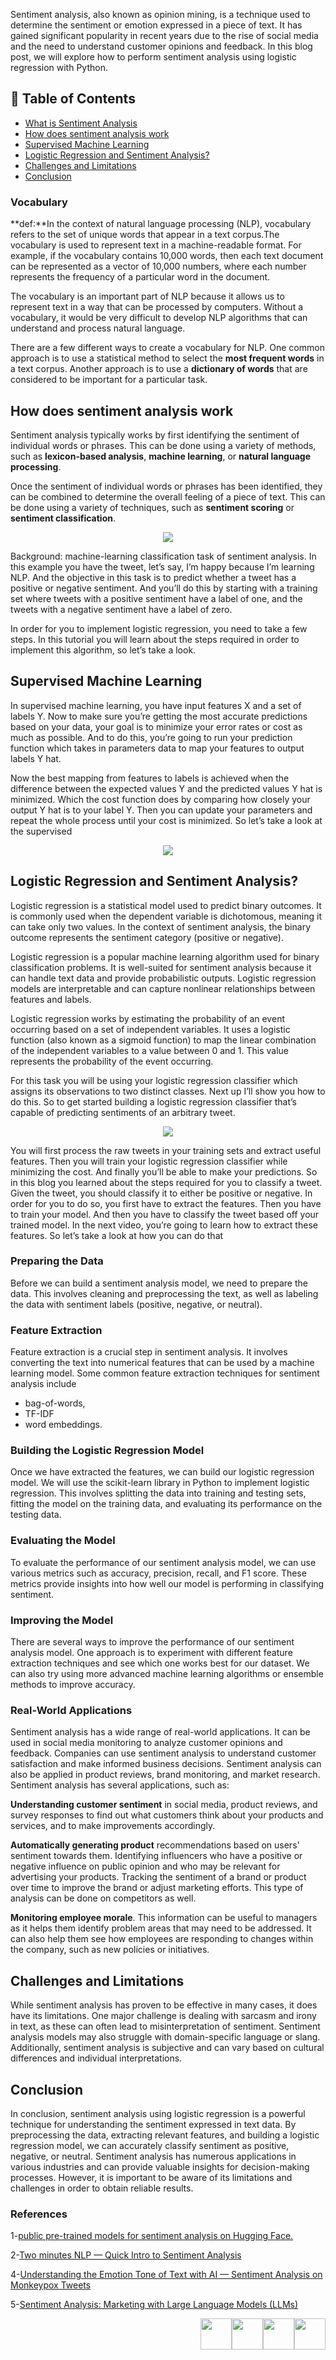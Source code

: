 Sentiment analysis, also known as opinion mining, is a technique used to determine the sentiment or emotion expressed in a piece of text. It has gained significant popularity in recent years due to the rise of social media and the need to understand customer opinions and feedback. In this blog post, we will explore how to perform sentiment analysis using logistic regression with Python.


## 📑 Table of Contents  

- [What is Sentiment Analysis](#What-is-Sentiment-Analysis)  
- [How does sentiment analysis work](#How-does-sentiment-analysis-work)  
- [Supervised Machine Learning](#Supervised-Machine-Learning)  
- [Logistic Regression and Sentiment Analysis?](#Logistic-Regression-and-Sentiment-Analysis?)
- [Challenges and Limitations](#Challenges-and-Limitations)   
- [Conclusion](#Conclusion)  


### **Vocabulary** 

**def:**In the context of natural language processing (NLP), vocabulary refers to the set of unique words that appear in a text corpus.The vocabulary is used to represent text in a machine-readable format. For example, if the vocabulary contains 10,000 words, then each text document can be represented as a vector of 10,000 numbers, where each number represents the frequency of a particular word in the document.

The vocabulary is an important part of NLP because it allows us to represent text in a way that can be processed by computers. Without a vocabulary, it would be very difficult to develop NLP algorithms that can understand and process natural language.

There are a few different ways to create a vocabulary for NLP. One common approach is to use a statistical method to select the **most frequent words** in a text corpus. Another approach is to use a **dictionary of words** that are considered to be important for a particular task.



 ## **How does sentiment analysis work**
 
Sentiment analysis typically works by first identifying the sentiment of individual words or phrases. This can be done using a variety of methods, such as **lexicon-based analysis**, **machine learning**, or **natural language processing**.

Once the sentiment of individual words or phrases has been identified, they can be combined to determine the overall feeling of a piece of text. This can be done using a variety of techniques, such as **sentiment scoring** or **sentiment classification**.

<p align="center">
<img src="https://github.com/dr-mushtaq/natural-language-processing-projects-python/blob/main/%F0%9F%93%9AChapter%202%20Sentiment%20Analysis%20(Text%20Classification)/1.jpg"></a>
</p>

Background: machine-learning classification task of sentiment analysis. In this example you have the tweet, let’s say, I’m happy because I’m learning NLP. And the objective in this task is to predict whether a tweet has a positive or negative sentiment. And you’ll do this by starting with a training set where tweets with a positive sentiment have a label of one, and the tweets with a negative sentiment have a label of zero.


In order for you to implement logistic regression, you need to take a few steps. In this tutorial you will learn about the steps required in order to implement this algorithm, so let’s take a look.

## **Supervised Machine Learning** 

In supervised machine learning, you have input features X and a set of labels Y. Now to make sure you’re getting the most accurate predictions based on your data, your goal is to minimize your error rates or cost as much as possible. And to do this, you’re going to run your prediction function which takes in parameters data to map your features to output labels Y hat.

Now the best mapping from features to labels is achieved when the difference between the expected values Y and the predicted values Y hat is minimized. Which the cost function does by comparing how closely your output Y hat is to your label Y. Then you can update your parameters and repeat the whole process until your cost is minimized. So let’s take a look at the supervised

<p align="center">
<img src="https://github.com/dr-mushtaq/natural-language-processing-projects-python/blob/main/%F0%9F%93%9AChapter%202%20Sentiment%20Analysis%20(Text%20Classification)/3.jpg"></a>
</p>
 
 
##  **Logistic Regression and Sentiment Analysis**?

Logistic regression is a statistical model used to predict binary outcomes. It is commonly used when the dependent variable is dichotomous, meaning it can take only two values. In the context of sentiment analysis, the binary outcome represents the sentiment category (positive or negative).

Logistic regression is a popular machine learning algorithm used for binary classification problems. It is well-suited for sentiment analysis because it can handle text data and provide probabilistic outputs. Logistic regression models are interpretable and can capture nonlinear relationships between features and labels.

Logistic regression works by estimating the probability of an event occurring based on a set of independent variables. It uses a logistic function (also known as a sigmoid function) to map the linear combination of the independent variables to a value between 0 and 1. This value represents the probability of the event occurring.

For this task you will be using your logistic regression classifier which assigns its observations to two distinct classes. Next up I’ll show you how to do this. So to get started building a logistic regression classifier that’s capable of predicting sentiments of an arbitrary tweet.


<p align="center">
<img src="https://github.com/dr-mushtaq/natural-language-processing-projects-python/blob/main/%F0%9F%93%9AChapter%202%20Sentiment%20Analysis%20(Text%20Classification)/2.jpg"></a>
</p>

You will first process the raw tweets in your training sets and extract useful features. Then you will train your logistic regression classifier while minimizing the cost. And finally you’ll be able to make your predictions. So in this blog you learned about the steps required for you to classify a tweet. Given the tweet, you should classify it to either be positive or negative. In order for you to do so, you first have to extract the features. Then you have to train your model. And then you have to classify the tweet based off your trained model. In the next video, you’re going to learn how to extract these features. So let’s take a look at how you can do that

###  **Preparing the Data**
Before we can build a sentiment analysis model, we need to prepare the data. This involves cleaning and preprocessing the text, as well as labeling the data with sentiment labels (positive, negative, or neutral).

###  **Feature Extraction**
Feature extraction is a crucial step in sentiment analysis. It involves converting the text into numerical features that can be used by a machine learning model. Some common feature extraction techniques for sentiment analysis include 
- bag-of-words,
- TF-IDF
- word embeddings.

###  **Building the Logistic Regression Model**

Once we have extracted the features, we can build our logistic regression model. We will use the scikit-learn library in Python to implement logistic regression. This involves splitting the data into training and testing sets, fitting the model on the training data, and evaluating its performance on the testing data.

###  **Evaluating the Model**

To evaluate the performance of our sentiment analysis model, we can use various metrics such as accuracy, precision, recall, and F1 score. These metrics provide insights into how well our model is performing in classifying sentiment.

###  **Improving the Model**

There are several ways to improve the performance of our sentiment analysis model. One approach is to experiment with different feature extraction techniques and see which one works best for our dataset. We can also try using more advanced machine learning algorithms or ensemble methods to improve accuracy.

###  **Real-World Applications**

Sentiment analysis has a wide range of real-world applications. It can be used in social media monitoring to analyze customer opinions and feedback. Companies can use sentiment analysis to understand customer satisfaction and make informed business decisions. Sentiment analysis can also be applied in product reviews, brand monitoring, and market research.
Sentiment analysis has several applications, such as:

**Understanding customer sentiment** in social media, product reviews, and survey responses to find out what customers think about your products and services, and to make improvements accordingly.

**Automatically generating product** recommendations based on users' sentiment towards them.
Identifying influencers who have a positive or negative influence on public opinion and who may be relevant for advertising your products.
Tracking the sentiment of a brand or product over time to improve the brand or adjust marketing efforts. This type of analysis can be done on competitors as well.

**Monitoring employee morale**. This information can be useful to managers as it helps them identify problem areas that may need to be addressed. It can also help them see how employees are responding to changes within the company, such as new policies or initiatives.

##  **Challenges and Limitations**

While sentiment analysis has proven to be effective in many cases, it does have its limitations. One major challenge is dealing with sarcasm and irony in text, as these can often lead to misinterpretation of sentiment. Sentiment analysis models may also struggle with domain-specific language or slang. Additionally, sentiment analysis is subjective and can vary based on cultural differences and individual interpretations.

##  **Conclusion**
In conclusion, sentiment analysis using logistic regression is a powerful technique for understanding the sentiment expressed in text data. By preprocessing the data, extracting relevant features, and building a logistic regression model, we can accurately classify sentiment as positive, negative, or neutral. Sentiment analysis has numerous applications in various industries and can provide valuable insights for decision-making processes. However, it is important to be aware of its limitations and challenges in order to obtain reliable results.

### References

1-[public pre-trained models for sentiment analysis on Hugging Face.](https://huggingface.co/models?search=sentiment)

2-[Two minutes NLP — Quick Intro to Sentiment Analysis](https://medium.com/nlplanet/two-minutes-nlp-quick-intro-to-sentiment-analysis-106b6947b2fd)

4-[Understanding the Emotion Tone of Text with AI — Sentiment Analysis on Monkeypox Tweets](https://pub.towardsai.net/understanding-the-emotion-tone-of-text-with-ai-sentiment-analysis-on-monkeypox-tweets-13040cfb1f99)

5-[Sentiment Analysis: Marketing with Large Language Models (LLMs)](https://medium.com/codex/computer-vision-fundamentals-with-opencv-9fc93b61e3e8)


<p align="right"><a target="_blank" href="https://github.com/dr-mushtaq/natural-language-processing-projects-python/blob/main/%F0%9F%93%9AChapter%201%20Introduction/What%20is%20NLP.md"><img height="50px" src="https://raw.githubusercontent.com/dipanjanS/practical-machine-learning-with-python/master/media/assets/home_page.png" /></a><a target="_blank" href="https://github.com/dr-mushtaq/natural-language-processing-projects-python/blob/main/%F0%9F%93%9AChapter%201%20Introduction/What%20is%20NLP.md"><img height="50px" src="https://raw.githubusercontent.com/dipanjanS/practical-machine-learning-with-python/master/media/assets/contents_page.jpg" /></a><a target="_blank" href="https://github.com/dr-mushtaq/natural-language-processing-projects-python/blob/main/%F0%9F%93%9AChapter%201%20Introduction/What%20is%20NLP.md"><img height="50px" src="https://raw.githubusercontent.com/dipanjanS/practical-machine-learning-with-python/master/media/assets/back_page.png" /></a><a target="_blank" href="https://coursesteach.com/mod/page/view.php?id=6320&amp;forceview=1"><img height="50px" src="https://raw.githubusercontent.com/dipanjanS/practical-machine-learning-with-python/master/media/assets/next_page.png" /></a></p>












































